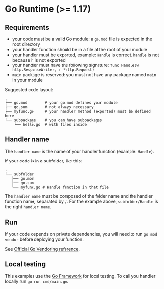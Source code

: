 # Go Runtime (>= 1.17)

## Requirements

- your code must be a valid Go module: a `go.mod` file is expected in the root directory
- your handler function should be in a file at the root of your module
- your handler must be exported, example: `Handle` is correct, `handle` is not because it is not exported
- your handler must have the following signature: `func Handle(w http.ResponseWriter, r *http.Request)`
- `main` package is reserved: you must not have any package named `main` in your module

Suggested code layout:

```
.
├── go.mod        # your go.mod defines your module
├── go.sum        # not always necessary 
├── myfunc.go     # your handler method (exported) must be defined here
└── subpackage    # you can have subpackages
    └── hello.go  # with files inside
```

## Handler name

The `handler name` is the name of your handler function (example: `Handle`).

If your code is in a subfolder, like this:

```
.
└── subfolder
   ├── go.mod
   ├── go.sum
   └── myfunc.go # Handle function in that file
```

The `handler name` must be composed of the folder name and the handler function name, separated by `/`. For the example above, `subfolder/Handle` is the right `handler name`.

## Run

If your code depends on private dependencies, you will need to run `go mod vendor` before deploying your function.

See [Official Go Vendoring reference](https://go.dev/ref/mod#go-mod-vendor).

## Local testing

This examples use the [Go Framework](https://github.com/scaleway/serverless-functions-go) for local testing.
To call you handler locally run `go run cmd/main.go`.